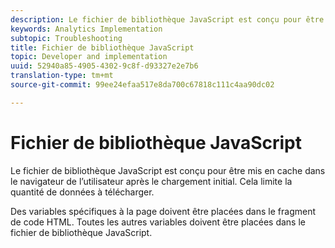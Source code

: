 ```yaml
---
description: Le fichier de bibliothèque JavaScript est conçu pour être mis en cache dans le navigateur de l’utilisateur après le chargement initial. Cela limite la quantité de données à télécharger.
keywords: Analytics Implementation
subtopic: Troubleshooting
title: Fichier de bibliothèque JavaScript
topic: Developer and implementation
uuid: 52940a85-4905-4302-9c8f-d93327e2e7b6
translation-type: tm+mt
source-git-commit: 99ee24efaa517e8da700c67818c111c4aa90dc02

---
```



# Fichier de bibliothèque JavaScript

Le fichier de bibliothèque JavaScript est conçu pour être mis en cache dans le navigateur de l’utilisateur après le chargement initial. Cela limite la quantité de données à télécharger.

Des variables spécifiques à la page doivent être placées dans le fragment de code HTML. Toutes les autres variables doivent être placées dans le fichier de bibliothèque JavaScript.
